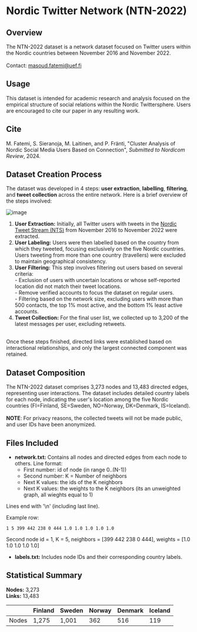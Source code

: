 # Nordic Twitter Network (NTN-2022)

## Overview
The NTN-2022 dataset is a network dataset focused on Twitter users within the Nordic countries between November 2016 and November 2022.
<br />
<br />
Contact: [masoud.fatemi@uef.fi](masoud.fatemi@uef.fi)

## Usage
This dataset is intended for academic research and analysis focused on the empirical structure of social relations within the Nordic Twittersphere. Users are encouraged to cite our paper in any resulting work.

## Cite
M. Fatemi, S. Sieranoja, M. Laitinen, and P. Fränti, "Cluster Analysis of Nordic Social Media Users Based on Connection", *Submitted to Nordicom Review*, 2024.

## Dataset Creation Process
The dataset was developed in 4 steps: **user extraction**, **labelling**, **filtering**, and **tweet collection** across the entire network. Here is a brief overview of the steps involved:

![image](https://github.com/Masoud-Fatemi/NTN_2022/assets/25830298/021b1a7c-a1c2-4edf-a1e8-19898e5582e0)
<br />
  1. **User Extraction:** Initially, all Twitter users with tweets in the [Nordic Tweet Stream (NTS)](https://erepo.uef.fi/handle/123456789/6697) from November 2016 to November 2022 were extracted.
  2. **User Labeling:** Users were then labelled based on the country from which they tweeted, focusing exclusively on the five Nordic countries. Users tweeting from more than one country (travellers) were excluded to maintain geographical consistency.
  3. **User Filtering:** This step involves filtering out users based on several criteria: <br />
    - Exclusion of users with uncertain locations or whose self-reported location did not match their tweet locations. <br />
    - Remove verified accounts to focus the dataset on regular users. <br />
    - Filtering based on the network size, excluding users with more than 500 contacts, the top 1% most active, and the bottom 1% least active accounts. <br />
  4. **Tweet Collection:** For the final user list, we collected up to 3,200 of the latest messages per user, excluding retweets.
<br />
Once these steps finished, directed links were established based on interactional relationships, and only the largest connected component was retained.

## Dataset Composition
The NTN-2022 dataset comprises 3,273 nodes and 13,483 directed edges, representing user interactions. The dataset includes detailed country labels for each node, indicating the user's location among the five Nordic countries (FI=Finland, SE=Sweden, NO=Norway, DK=Denmark, IS=Iceland).
<br />
<br />
**NOTE**: For privacy reasons, the collected tweets will not be made public, and user IDs have been anonymized.

## Files Included
- **network.txt:** Contains all nodes and directed edges from each node to others. Line format:  
  - First number: id of node (in range 0..(N-1))
  - Second number: K = Number of neighbors
  - Next K values: the ids of the K neighbors
  - Next K values: the weights  to the K neighbors (its an unweighted graph, all wieghts equal to 1)
 
Lines end with '\n' (including last line).

Example row: 
```
1 5 399 442 238 0 444 1.0 1.0 1.0 1.0 1.0 
```
Second node id = 1, K = 5, neighbors = [399 442 238 0 444], weights = [1.0 1.0 1.0 1.0 1.0]  


- **labels.txt:** Includes node IDs and their corresponding country labels.

## Statistical Summary
**Nodes:** 3,273 <br />
**Links:** 13,483 <br />


|         | Finland| Sweden | Norway | Denmark | Iceland |
| ------- | ------ | ------ | ------ | ------- | ------- |
|  Nodes  | 1,275  | 1,001  |  362   |   516   |   119   |

